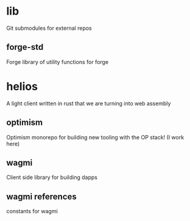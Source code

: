 # lib
Git submodules for external repos

## forge-std
Forge library of utility functions for forge

# helios
A light client written in rust that we are turning into web assembly
## optimism
Optimism monorepo for building new tooling with the OP stack! (I work here)

## wagmi
Client side library for building dapps

## wagmi references
constants for wagmi
